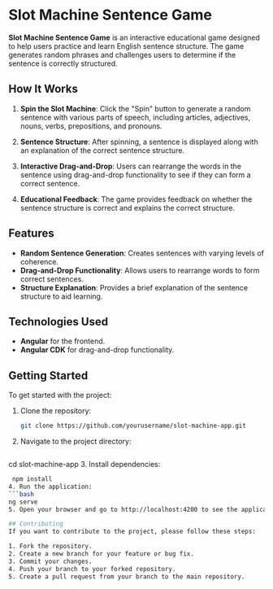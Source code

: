 # Slot Machine Sentence Game

**Slot Machine Sentence Game** is an interactive educational game designed to help users practice and learn English sentence structure. The game generates random phrases and challenges users to determine if the sentence is correctly structured. 

## How It Works

1. **Spin the Slot Machine**: Click the "Spin" button to generate a random sentence with various parts of speech, including articles, adjectives, nouns, verbs, prepositions, and pronouns.

2. **Sentence Structure**: After spinning, a sentence is displayed along with an explanation of the correct sentence structure. 

3. **Interactive Drag-and-Drop**: Users can rearrange the words in the sentence using drag-and-drop functionality to see if they can form a correct sentence.

4. **Educational Feedback**: The game provides feedback on whether the sentence structure is correct and explains the correct structure.

## Features

- **Random Sentence Generation**: Creates sentences with varying levels of coherence.
- **Drag-and-Drop Functionality**: Allows users to rearrange words to form correct sentences.
- **Structure Explanation**: Provides a brief explanation of the sentence structure to aid learning.

## Technologies Used

- **Angular** for the frontend.
- **Angular CDK** for drag-and-drop functionality.

## Getting Started

To get started with the project:

1. Clone the repository:
   ```bash
   git clone https://github.com/yourusername/slot-machine-app.git
2. Navigate to the project directory:
   ```bash
  cd slot-machine-app
3. Install dependencies:
  ```bash
   npm install
4. Run the application:
  ```bash
  ng serve
5. Open your browser and go to http://localhost:4200 to see the application in action.

## Contributing
If you want to contribute to the project, please follow these steps:

1. Fork the repository.
2. Create a new branch for your feature or bug fix.
3. Commit your changes.
4. Push your branch to your forked repository.
5. Create a pull request from your branch to the main repository.
